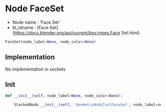 # Node FaceSet

- Node name : 'Face Set'
- bl_idname : [Face Set](https://docs.blender.org/api/current/bpy.types.Face Set.html)


``` python
FaceSet(node_label=None, node_color=None)
```
## Implementation

No implementation in sockets

## Init

``` python
def __init__(self, node_label=None, node_color=None):

    StackedNode.__init__(self, 'GeometryNodeToolFaceSet', node_label=node_label, node_color=node_color)
```
